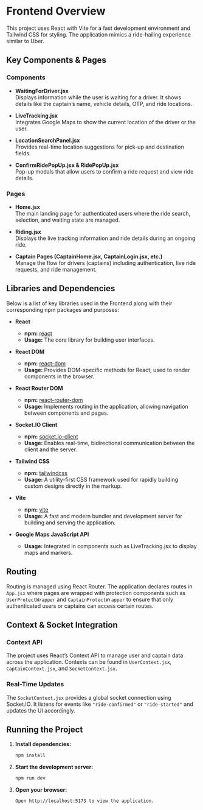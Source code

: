 # Frontend Overview

This project uses React with Vite for a fast development environment and Tailwind CSS for styling. The application mimics a ride-hailing experience similar to Uber.

## Key Components & Pages

### Components

- **WaitingForDriver.jsx**  
  Displays information while the user is waiting for a driver. It shows details like the captain’s name, vehicle details, OTP, and ride locations.

- **LiveTracking.jsx**  
  Integrates Google Maps to show the current location of the driver or the user.

- **LocationSearchPanel.jsx**  
  Provides real-time location suggestions for pick-up and destination fields.

- **ConfirmRidePopUp.jsx & RidePopUp.jsx**  
  Pop-up modals that allow users to confirm a ride request and view ride details.

### Pages

- **Home.jsx**  
  The main landing page for authenticated users where the ride search, selection, and waiting state are managed.

- **Riding.jsx**  
  Displays the live tracking information and ride details during an ongoing ride.

- **Captain Pages (CaptainHome.jsx, CaptainLogin.jsx, etc.)**  
  Manage the flow for drivers (captains) including authentication, live ride requests, and ride management.

## Libraries and Dependencies

Below is a list of key libraries used in the Frontend along with their corresponding npm packages and purposes:

- **React**

  - **npm:** [react](https://www.npmjs.com/package/react)
  - **Usage:** The core library for building user interfaces.

- **React DOM**

  - **npm:** [react-dom](https://www.npmjs.com/package/react-dom)
  - **Usage:** Provides DOM-specific methods for React; used to render components in the browser.

- **React Router DOM**

  - **npm:** [react-router-dom](https://www.npmjs.com/package/react-router-dom)
  - **Usage:** Implements routing in the application, allowing navigation between components and pages.

- **Socket.IO Client**

  - **npm:** [socket.io-client](https://www.npmjs.com/package/socket.io-client)
  - **Usage:** Enables real-time, bidirectional communication between the client and the server.

- **Tailwind CSS**

  - **npm:** [tailwindcss](https://www.npmjs.com/package/tailwindcss)
  - **Usage:** A utility-first CSS framework used for rapidly building custom designs directly in the markup.

- **Vite**

  - **npm:** [vite](https://www.npmjs.com/package/vite)
  - **Usage:** A fast and modern bundler and development server for building and serving the application.

- **Google Maps JavaScript API**
  - **Usage:** Integrated in components such as LiveTracking.jsx to display maps and markers.

## Routing

Routing is managed using React Router. The application declares routes in `App.jsx` where pages are wrapped with protection components such as `UserProtectWrapper` and `CaptainProtectWrapper` to ensure that only authenticated users or captains can access certain routes.

## Context & Socket Integration

### Context API

The project uses React’s Context API to manage user and captain data across the application. Contexts can be found in `UserContext.jsx`, `CaptainContext.jsx`, and `SocketContext.jsx`.

### Real-Time Updates

The `SocketContext.jsx` provides a global socket connection using Socket.IO. It listens for events like `"ride-confirmed"` or `"ride-started"` and updates the UI accordingly.

## Running the Project

1. **Install dependencies:**
   ```bash
   npm install
   ```
2. **Start the development server:**
   ```bash
   npm run dev
   ```
3. **Open your browser:**
   ```bash
   Open http://localhost:5173 to view the application.
   ```
